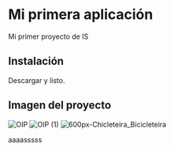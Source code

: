 # Mi primera aplicación

Mi primer proyecto de IS

## Instalación
Descargar y listo.

## Imagen del proyecto
![OIP](https://github.com/user-attachments/assets/5127ee25-0ef5-4d88-8c83-423e68561b14)
![OIP (1)](https://github.com/user-attachments/assets/f3081ae1-c40d-4ea1-be3e-d5631a7cd96d)
![600px-Chicleteira_Bicicleteira](https://github.com/user-attachments/assets/8895a2a2-a78e-4cf7-a667-710a7ebe7311)

aaaasssss
